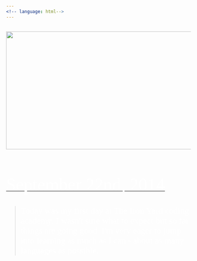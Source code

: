 ```yaml
---
<!-- language: html-->
---
```

<html>
<br>
<center><a href="http://www.twitter.com/allyhinton"><img src="https://xx-nova-xx_github_io-c9-xxnovaxx.c9.io//images/NovaBlogHeaderFile_002.jpg" width="1200" height="321"></a></center>
<body background="http://xx-nova-xx_github_io-c9-xxnovaxx.c9.io/images/black-gradient-background.jpg">
</body>
<br>
<br>
<br>
<br>
<u><font size="11" color="white" face="Graphite STD">September 22nd, 2014</font></u>
<br>
<br>

<blockquote><font size="5" color="white" face="Graphite STD"> Today was my first day at The Iron Yard coding academy. I wasn't sure what to expect but so far things are going good. I'm very eager to jump into learning as much as I can - about as many languages as possible.</font></blockquote>